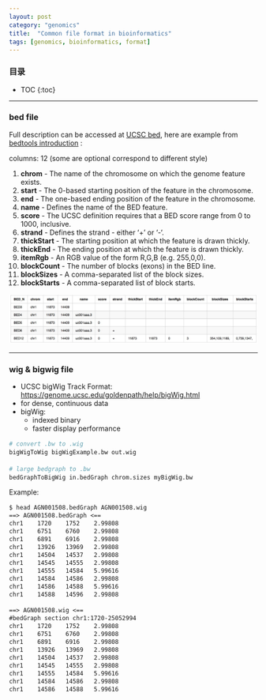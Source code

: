 ```yaml
---
layout: post
category: "genomics"
title:  "Common file format in bioinformatics"
tags: [genomics, bioinformatics, format]
---
```


<script type="text/javascript" async
  src="https://cdn.mathjax.org/mathjax/latest/MathJax.js?config=TeX-MML-AM_CHTML">
</script>

### 目录

- TOC
{:toc}

---

### bed file

Full description can be accessed at [UCSC bed](http://genome.ucsc.edu/FAQ/FAQformat#format1), here are example from [bedtools introduction](https://bedtools.readthedocs.io/en/latest/content/general-usage.html#bed-format) :

columns: 12 (some are optional correspond to different style)

1. **chrom** - The name of the chromosome on which the genome feature exists.
2. **start** - The 0-based starting position of the feature in the chromosome.
3. **end** - The one-based ending position of the feature in the chromosome.
4. **name** - Defines the name of the BED feature.
5. **score** - The UCSC definition requires that a BED score range from 0 to 1000, inclusive.
6. **strand** - Defines the strand - either ‘+’ or ‘-‘.
7. **thickStart** - The starting position at which the feature is drawn thickly.
8. **thickEnd** - The ending position at which the feature is drawn thickly.
9. **itemRgb** - An RGB value of the form R,G,B (e.g. 255,0,0).
10. **blockCount** - The number of blocks (exons) in the BED line.
11. **blockSizes** - A comma-separated list of the block sizes.
12. **blockStarts** - A comma-separated list of block starts.

![bed](/assets/bed_file_format_example.jpeg)

---

### wig & bigwig file

* UCSC bigWig Track Format: https://genome.ucsc.edu/goldenpath/help/bigWig.html
* for dense, continuous data
* bigWig: 
	* indexed binary
	* faster display performance


```bash
# convert .bw to .wig
bigWigToWig bigWigExample.bw out.wig

# large bedgraph to .bw
bedGraphToBigWig in.bedGraph chrom.sizes myBigWig.bw
```

Example:

```
$ head AGN001508.bedGraph AGN001508.wig
==> AGN001508.bedGraph <==
chr1    1720    1752    2.99808
chr1    6751    6760    2.99808
chr1    6891    6916    2.99808
chr1    13926   13969   2.99808
chr1    14504   14537   2.99808
chr1    14545   14555   2.99808
chr1    14555   14584   5.99616
chr1    14584   14586   2.99808
chr1    14586   14588   5.99616
chr1    14588   14596   2.99808

==> AGN001508.wig <==
#bedGraph section chr1:1720-25052994
chr1    1720    1752    2.99808
chr1    6751    6760    2.99808
chr1    6891    6916    2.99808
chr1    13926   13969   2.99808
chr1    14504   14537   2.99808
chr1    14545   14555   2.99808
chr1    14555   14584   5.99616
chr1    14584   14586   2.99808
chr1    14586   14588   5.99616
```
